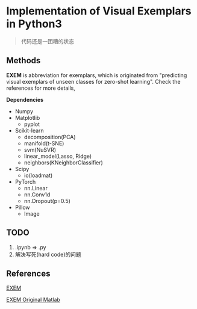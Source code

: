 # Implementation of Visual Exemplars in Python3

> 代码还是一团糟的状态

## Methods

**EXEM** is abbreviation for exemplars, which is originated from "predicting visual exemplars of unseen classes for zero-shot learning".  Check the references for more details, 

**Dependencies**

- Numpy
- Matplotlib
    - pyplot
- Scikit-learn
    - decomposition(PCA)
    - manifold(t-SNE)
    - svm(NuSVR)
    - linear_model(Lasso, Ridge)
    - neighbors(KNeighborClassifier)
- Scipy
    - io(loadmat)
- PyTorch
    - nn.Linear
    - nn.Conv1d
    - nn.Dropout(p=0.5)
- Pillow
    - Image

## TODO

1. .ipynb => .py
2. 解决写死(hard code)的问题

## References

[EXEM](http://openaccess.thecvf.com/content_ICCV_2017/papers/Changpinyo_Predicting_Visual_Exemplars_ICCV_2017_paper.pdf)

[EXEM Original Matlab](https://github.com/pujols/Zero-shot-learning-journal)
